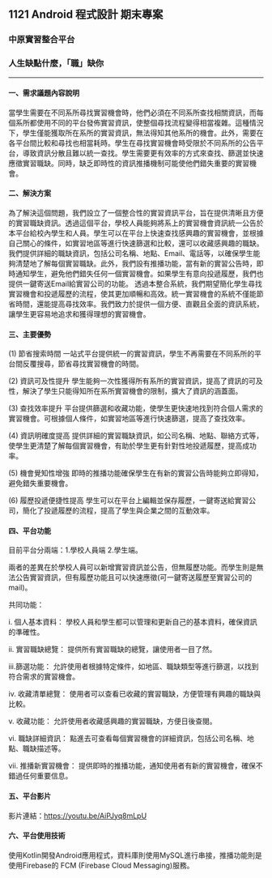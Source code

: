 ﻿## 1121 Android 程式設計 期末專案
### 中原實習整合平台
### 人生缺點什麼，「職」缺你

*****


#### 一、需求議題內容說明

當學生需要在不同系所尋找實習機會時，他們必須在不同系所查找相關資訊，而每個系所都使用不同的平台發佈實習資訊，使整個尋找流程變得相當複雜。這種情況下，學生僅能獲取所在系所的實習資訊，無法得知其他系所的機會。此外，需要在各平台間比較和尋找也相當耗時。學生在尋找實習機會時受限於不同系所的公告平台，導致資訊分散且難以統一查找。學生需要更有效率的方式來查找、篩選並快速應徵實習職缺。同時，缺乏即時性的資訊推播機制可能使他們錯失重要的實習機會。


#### 二、解決方案

為了解決這個問題，我們設立了一個整合性的實習資訊平台，旨在提供清晰且方便的實習職缺資訊。透過這個平台，學校人員能夠將系上的實習機會資訊統一公告於本平台給校內學生和人員。學生可以在平台上快速查找感興趣的實習機會，並根據自己關心的條件，如實習地區等進行快速篩選和比較，還可以收藏感興趣的職缺。
我們提供詳細的職缺資訊，包括公司名稱、地點、Email、電話等，以確保學生能夠清楚地了解每個實習職缺。此外，我們設有推播功能，當有新的實習公告時，即時通知學生，避免他們錯失任何一個實習機會。如果學生有意向投遞履歷，我們也提供一鍵寄送Email給實習公司的功能。
透過本整合系統，我們期望簡化學生尋找實習機會和投遞履歷的流程，使其更加順暢和高效。統一實習機會的系統不僅能節省時間，還能提高尋找效率。我們致力於提供一個方便、直觀且全面的資訊系統，讓學生更容易地追求和獲得理想的實習機會。


#### 三、主要優勢

(1)	節省搜索時間
一站式平台提供統一的實習資訊，學生不再需要在不同系所的平台間反覆搜尋，節省尋找實習機會的時間。

(2)	資訊可及性提升
學生能夠一次性獲得所有系所的實習資訊，提高了資訊的可及性，解決了學生只能得知所在系所實習機會的限制，擴大了資訊的涵蓋面。

(3)	查找效率提升
平台提供篩選和收藏功能，使學生更快速地找到符合個人需求的實習機會。可根據個人條件，如實習地區等進行快速篩選，提高了查找效率。

(4)	資訊明確度提高
提供詳細的實習職缺資訊，如公司名稱、地點、聯絡方式等，使學生更清楚了解每個實習機會，有助於學生更有針對性地投遞履歷，提高成功率。

(5)	機會覺知性增強
即時的推播功能確保學生在有新的實習公告時能夠立即得知，避免錯失重要機會。

(6)	履歷投遞便捷性提高
學生可以在平台上編輯並保存履歷，一鍵寄送給實習公司，簡化了投遞履歷的流程，提高了學生與企業之間的互動效率。


#### 四、平台功能

目前平台分兩端：1.學校人員端 2.學生端。

兩者的差異在於學校人員可以新增實習資訊並公告，但無履歷功能。而學生則是無法公告實習資訊，但有履歷功能且可以快速應徵(可一鍵寄送履歷至實習公司的mail)。

共同功能：

i.	個人基本資料：
學校人員和學生都可以管理和更新自己的基本資料，確保資訊的準確性。

ii.	實習職缺總覽：
提供所有實習職缺的總覽，讓使用者一目了然。

iii.篩選功能：
允許使用者根據特定條件，如地區、職缺類型等進行篩選，以找到符合需求的實習機會。

iv.	收藏清單總覽：
使用者可以查看已收藏的實習職缺，方便管理有興趣的職缺與比較。

v.	收藏功能：
允許使用者收藏感興趣的實習職缺，方便日後查閱。

vi.	職缺詳細資訊：
點進去可查看每個實習機會的詳細資訊，包括公司名稱、地點、職缺描述等。

vii.	推播新實習機會：
提供即時的推播功能，通知使用者有新的實習機會，確保不錯過任何重要信息。


#### 五、平台影片

影片連結：https://youtu.be/AiPJyq8mLpU 


#### 六、平台使用技術

使用Kotlin開發Android應用程式，資料庫則使用MySQL進行串接，推播功能則是使用Firebase的 FCM (Firebase Cloud Messaging)服務。
